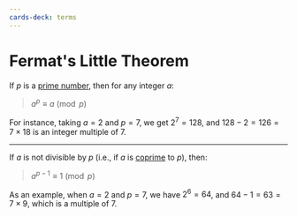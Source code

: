 ```yaml
---
cards-deck: terms
---
```

# Fermat's Little Theorem []()

If $p$ is a [prime number](https://en.wikipedia.org/wiki/Prime_number "Prime number"), then for any integer $a$:

> $a^{p} \equiv a \pmod {p}$

For instance, taking $a = 2$ and $p = 7$, we get $2^7 = 128$, and $128 − 2 = 126 = 7 × 18$ is an integer multiple of 7.

---

If $a$ is not divisible by $p$ (i.e., if $a$ is [coprime](https://en.wikipedia.org/wiki/Coprime "Coprime") to $p$),
then:

> $a^{p-1} \equiv 1 \pmod {p}$

As an example, when $a = 2$ and $p = 7$, we have $2^6 = 64$, and $64 − 1 = 63 = 7 × 9$, which is a multiple of 7.

[](1713280742566)
